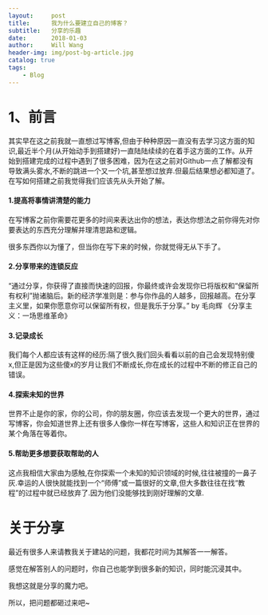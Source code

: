 ```yaml
---
layout:     post
title:      我为什么要建立自己的博客？
subtitle:   分享的乐趣
date:       2018-01-03
author:     Will Wang
header-img: img/post-bg-article.jpg
catalog: true
tags:
    - Blog
---
```


# 1、前言
其实早在这之前我就一直想过写博客,但由于种种原因一直没有去学习这方面的知识,最近半个月(从开始动手到搭建好)一直陆陆续续的在着手这方面的工作。从开始到搭建完成的过程中遇到了很多困难，因为在这之前对Github一点了解都没有导致满头雾水,不断的跳进一个又一个坑,甚至想过放弃.但最后结果想必都知道了。在写如何搭建之前我觉得我们应该先从头开始了解。

#### 1.提高将事情讲清楚的能力
在写博客之前你需要花更多的时间来表达出你的想法，表达你想法之前你得先对你要表达的东西充分理解并理清思路和逻辑。

很多东西你以为懂了，但当你在写下来的时候，你就觉得无从下手了。

#### 2.分享带来的连锁反应
“通过分享，你获得了直接而快速的回报，你最终或许会发现你已将版权和“保留所有权利”抛诸脑后。新的经济学准则是：参与你作品的人越多，回报越高。在分享主义里，如果你愿意你可以保留所有权，但是我乐于分享。” by 毛向辉 《分享主义：一场思维革命》

#### 3.记录成长
我们每个人都应该有这样的经历:隔了很久我们回头看看以前的自己会发现特别傻x,但正是因为这些傻x的岁月让我们不断成长,你在成长的过程中不断的修正自己的错误。

#### 4.探索未知的世界
世界不止是你的家，你的公司，你的朋友圈，你应该去发现一个更大的世界，通过写博客，你会知道世界上还有很多人像你一样在写博客，这些人和知识正在世界的某个角落在等着你。

#### 5.帮助更多想要获取帮助的人
这点我相信大家由为感触,在你探索一个未知的知识领域的时候,往往被撞的一鼻子灰.幸运的人很快就能找到一个“师傅”或一篇很好的文章,但大多数往往在找“教程”的过程中就已经放弃了.因为他们没能够找到刚好理解的文章.


# 关于分享

最近有很多人来请教我关于建站的问题，我都花时间为其解答一一解答。

感觉在解答别人的问题时，你自己也能学到很多新的知识，同时能沉浸其中。

我想这就是分享的魔力吧。

所以，把问题都砸过来吧~



